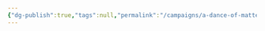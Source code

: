 ```yaml
---
{"dg-publish":true,"tags":null,"permalink":"/campaigns/a-dance-of-matter/items/pearl-of-power/","dgPassFrontmatter":true}
---
```


